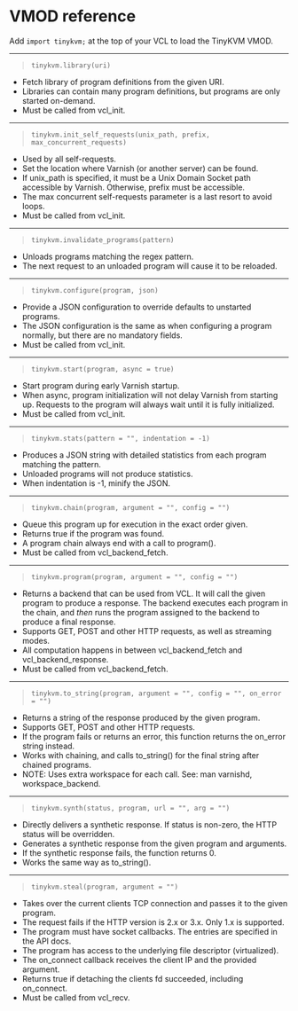 # VMOD reference

Add `import tinykvm;` at the top of your VCL to load the TinyKVM VMOD.

---
> `tinykvm.library(uri)`

- Fetch library of program definitions from the given URI.
- Libraries can contain many program definitions, but programs are only started on-demand.
- Must be called from vcl_init.

---
> `tinykvm.init_self_requests(unix_path, prefix, max_concurrent_requests)`

- Used by all self-requests.
- Set the location where Varnish (or another server) can be found.
- If unix_path is specified, it must be a Unix Domain Socket path accessible by Varnish.
  Otherwise, prefix must be accessible.
- The max concurrent self-requests parameter is a last resort to avoid loops.
- Must be called from vcl_init.

---
> `tinykvm.invalidate_programs(pattern)`

- Unloads programs matching the regex pattern.
- The next request to an unloaded program will cause it to be reloaded.

---
> `tinykvm.configure(program, json)`

- Provide a JSON configuration to override defaults to unstarted programs.
- The JSON configuration is the same as when configuring a program normally,
  but there are no mandatory fields.
- Must be called from vcl_init.

---
> `tinykvm.start(program, async = true)`

- Start program during early Varnish startup.
- When async, program initialization will not delay Varnish from starting up.
  Requests to the program will always wait until it is fully initialized.
- Must be called from vcl_init.

---
> `tinykvm.stats(pattern = "", indentation = -1)`

- Produces a JSON string with detailed statistics from each program matching the pattern.
- Unloaded programs will not produce statistics.
- When indentation is -1, minify the JSON.

---
> `tinykvm.chain(program, argument = "", config = "")`

- Queue this program up for execution in the exact order given.
- Returns true if the program was found.
- A program chain always end with a call to program().
- Must be called from vcl_backend_fetch.

---
> `tinykvm.program(program, argument = "", config = "")`

- Returns a backend that can be used from VCL. It will call the given program to produce a response.
  The backend executes each program in the chain, and *then* runs the program assigned to the backend to produce a final response.
- Supports GET, POST and other HTTP requests, as well as streaming modes.
- All computation happens in between vcl_backend_fetch and vcl_backend_response.
- Must be called from vcl_backend_fetch.

---
> `tinykvm.to_string(program, argument = "", config = "", on_error = "")`

- Returns a string of the response produced by the given program.
- Supports GET, POST and other HTTP requests.
- If the program fails or returns an error, this function returns the on_error string instead.
- Works with chaining, and calls to_string() for the final string after chained programs.
- NOTE: Uses extra workspace for each call. See: man varnishd, workspace_backend.

---
> `tinykvm.synth(status, program, url = "", arg = "")`

- Directly delivers a synthetic response. If status is non-zero, the HTTP status will be overridden.
- Generates a synthetic response from the given program and arguments.
- If the synthetic response fails, the function returns 0.
- Works the same way as to_string().

---
> `tinykvm.steal(program, argument = "")`

- Takes over the current clients TCP connection and passes it to the given program.
- The request fails if the HTTP version is 2.x or 3.x. Only 1.x is supported.
- The program must have socket callbacks. The entries are specified in the API docs.
- The program has access to the underlying file descriptor (virtualized).
- The on_connect callback receives the client IP and the provided argument.
- Returns true if detaching the clients fd succeeded, including on_connect.
- Must be called from vcl_recv.
